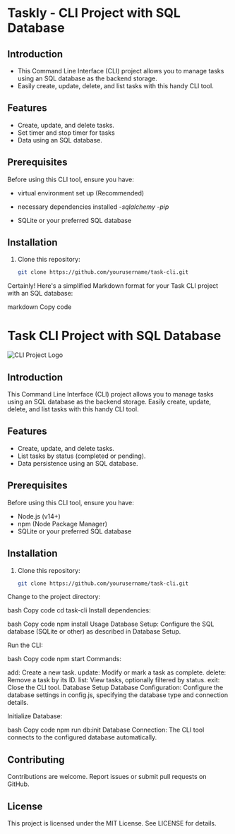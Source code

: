# Taskly -  CLI Project with SQL Database

## Introduction

- This Command Line Interface (CLI) project allows you to manage tasks using an SQL database as the backend storage. 
- Easily create, update, delete, and list tasks with this handy CLI tool.

## Features

- Create, update, and delete tasks.
- Set timer and stop timer for tasks
- Data using an SQL database.

## Prerequisites

Before using this CLI tool, ensure you have:

- virtual environment set up (Recommended)
- necessary dependencies installed
  -*sqlalchemy*
  -*pip*
  
- SQLite or your preferred SQL database

## Installation

1. Clone this repository:

   ```bash
   git clone https://github.com/yourusername/task-cli.git

Certainly! Here's a simplified Markdown format for your Task CLI project with an SQL database:

markdown
Copy code
# Task CLI Project with SQL Database

![CLI Project Logo](cli-project-logo.png)

## Introduction

This Command Line Interface (CLI) project allows you to manage tasks using an SQL database as the backend storage. Easily create, update, delete, and list tasks with this handy CLI tool.

## Features

- Create, update, and delete tasks.
- List tasks by status (completed or pending).
- Data persistence using an SQL database.

## Prerequisites

Before using this CLI tool, ensure you have:

- Node.js (v14+)
- npm (Node Package Manager)
- SQLite or your preferred SQL database

## Installation

1. Clone this repository:

   ```bash
   git clone https://github.com/yourusername/task-cli.git
Change to the project directory:

bash
Copy code
cd task-cli
Install dependencies:

bash
Copy code
npm install
Usage
Database Setup: Configure the SQL database (SQLite or other) as described in Database Setup.

Run the CLI:

bash
Copy code
npm start
Commands:

add: Create a new task.
update: Modify or mark a task as complete.
delete: Remove a task by its ID.
list: View tasks, optionally filtered by status.
exit: Close the CLI tool.
Database Setup
Database Configuration: Configure the database settings in config.js, specifying the database type and connection details.

Initialize Database:

bash
Copy code
npm run db:init
Database Connection: The CLI tool connects to the configured database automatically.

## Contributing
Contributions are welcome. Report issues or submit pull requests on GitHub.

## License
This project is licensed under the MIT License. See LICENSE for details.

